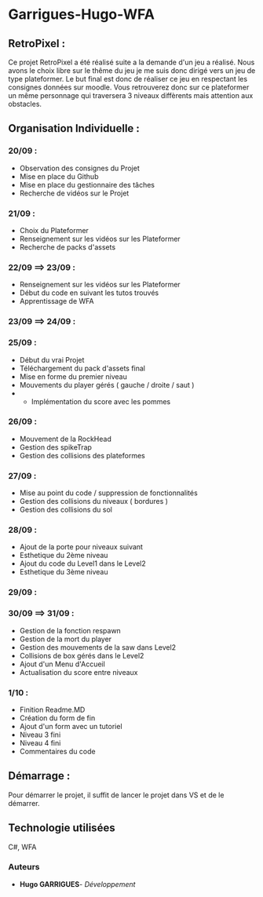 # Garrigues-Hugo-WFA

## RetroPixel :

Ce projet RetroPixel a été réalisé suite a la demande d'un jeu a réalisé. Nous avons le choix libre sur le thême du jeu je me suis donc dirigé vers un jeu de type plateformer.
Le but final est donc de réaliser ce jeu en respectant les consignes données sur moodle. 
Vous retrouverez donc sur ce plateformer un même personnage qui traversera 3 niveaux diffèrents mais attention aux obstacles.

## Organisation Individuelle :

### 20/09 :
- Observation des consignes du Projet
- Mise en place du Github
- Mise en place du gestionnaire des tâches
- Recherche de vidéos sur le Projet
### 21/09 :
- Choix du Plateformer
- Renseignement sur les vidéos sur les Plateformer
- Recherche de packs d'assets
### 22/09 ==> 23/09 :
- Renseignement sur les vidéos sur les Plateformer
- Début du code en suivant les tutos trouvés
- Apprentissage de WFA
### 23/09 ==> 24/09 :


### 25/09 :
- Début du vrai Projet
- Téléchargement du pack d'assets final
- Mise en forme du premier niveau
- Mouvements du player gérés ( gauche / droite / saut )
- - Implémentation du score avec les pommes
### 26/09 :
- Mouvement de la RockHead
- Gestion des spikeTrap
- Gestion des collisions des plateformes

### 27/09 :
- Mise au point du code / suppression de fonctionnalités
- Gestion des collisions du niveaux ( bordures )
- Gestion des collisions du sol
  
### 28/09 :
- Ajout de la porte pour niveaux suivant
- Esthetique du 2ème niveau
- Ajout du code du Level1 dans le Level2
- Esthetique du 3ème niveau

### 29/09 :


### 30/09 ==> 31/09 :
- Gestion de la fonction respawn
- Gestion de la mort du player
- Gestion des mouvements de la saw dans Level2
- Collisions de box gérés dans le Level2
- Ajout d'un Menu d'Accueil
- Actualisation du score entre niveaux
  
### 1/10 :
- Finition Readme.MD
- Création du form de fin
- Ajout d'un form avec un tutoriel
- Niveau 3 fini
- Niveau 4 fini
- Commentaires du code

## Démarrage : 

Pour démarrer le projet, il suffit de lancer le projet dans VS et de le démarrer.

## Technologie utilisées
C#, WFA

### Auteurs
* **Hugo GARRIGUES**- *Développement*
  
